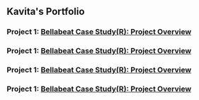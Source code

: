 ## Kavita's Portfolio
### Project 1: [Bellabeat Case Study(R): Project Overview](https://www.kaggle.com/kavitakhandelwal1234/bellabeat-case-study-r)
### Project 1: [Bellabeat Case Study(R): Project Overview](https://www.kaggle.com/kavitakhandelwal1234/bellabeat-case-study-r)
### Project 1: [Bellabeat Case Study(R): Project Overview](https://www.kaggle.com/kavitakhandelwal1234/bellabeat-case-study-r)
### Project 1: [Bellabeat Case Study(R): Project Overview](https://www.kaggle.com/kavitakhandelwal1234/bellabeat-case-study-r)
